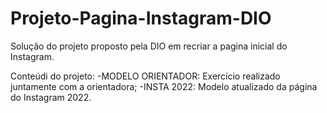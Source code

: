 # Projeto-Pagina-Instagram-DIO
Solução do projeto proposto pela DIO em recriar a pagina inicial do Instagram.

Conteúdi do projeto:
-MODELO ORIENTADOR: Exercício realizado juntamente com a orientadora;
-INSTA 2022: Modelo atualizado da página do Instagram 2022.
